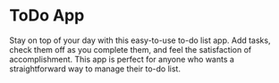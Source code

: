 # ToDo App

Stay on top of your day with this easy-to-use to-do list app. Add tasks, check them off as you complete them, and feel the satisfaction of accomplishment.
This app is perfect for anyone who wants a straightforward way to manage their to-do list.
